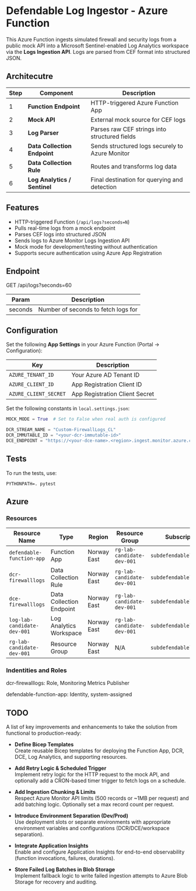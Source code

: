 # Defendable Log Ingestor - Azure Function

This Azure Function ingests simulated firewall and security logs from a public mock API into a Microsoft Sentinel-enabled Log Analytics workspace via the **Logs Ingestion API**. Logs are parsed from CEF format into structured JSON.

## Architecutre


| Step | Component                    | Description |
|------|------------------------------|-------------|
| 1    | **Function Endpoint**        | HTTP-triggered Azure Function App |
| 2    | **Mock API**                 | External mock source for CEF logs |
| 3    | **Log Parser**               | Parses raw CEF strings into structured fields |
| 4    | **Data Collection Endpoint**                      | Sends structured logs securely to Azure Monitor |
| 5    | **Data Collection Rule**     | Routes and transforms log data |
| 6    | **Log Analytics / Sentinel** | Final destination for querying and detection |


## Features

- HTTP-triggered Function (`/api/logs?seconds=N`)
- Pulls real-time logs from a mock endpoint
- Parses CEF logs into structured JSON
- Sends logs to Azure Monitor Logs Ingestion API
- Mock mode for development/testing without authentication
- Supports secure authentication using Azure App Registration

## Endpoint
GET /api/logs?seconds=60

| Param   | Description                     |
|---------|---------------------------------|
| seconds | Number of seconds to fetch logs for |


## Configuration

Set the following **App Settings** in your Azure Function (Portal → Configuration):

| Key                    | Description                          |
|------------------------|--------------------------------------|
| `AZURE_TENANT_ID`      | Your Azure AD Tenant ID              |
| `AZURE_CLIENT_ID`      | App Registration Client ID           |
| `AZURE_CLIENT_SECRET`  | App Registration Client Secret       |

Set the following constants in `local.settings.json`:

```python
MOCK_MODE = True  # Set to False when real auth is configured

DCR_STREAM_NAME = "Custom-FirewallLogs_CL"
DCR_IMMUTABLE_ID = "<your-dcr-immutable-id>"
DCE_ENDPOINT = "https://<your-dce-name>.<region>.ingest.monitor.azure.com"
```

## Tests

To run the tests, use:

```
PYTHONPATH=. pytest
```

## Azure

### Resources

| Resource Name                | Type                    | Region       | Resource Group              | Subscription                |
|-----------------------------|-------------------------|--------------|-----------------------------|-----------------------------|
| `defendable-function-app`   | Function App            | Norway East  | `rg-lab-candidate-dev-001`  | `subdefendablelab001lab`    |
| `dcr-firewalllogs`          | Data Collection Rule    | Norway East  | `rg-lab-candidate-dev-001`  | `subdefendablelab001lab`    |
| `dce-firewalllogs`          | Data Collection Endpoint| Norway East  | `rg-lab-candidate-dev-001`  | `subdefendablelab001lab`    |
| `log-lab-candidate-dev-001` | Log Analytics Workspace | Norway East  | `rg-lab-candidate-dev-001`  | `subdefendablelab001lab`    |
| `rg-lab-candidate-dev-001`  | Resource Group          | Norway East  | N/A                         | `subdefendablelab001lab`    |

### Indentities and Roles

dcr-firewalllogs: Role, Monitoring Metrics Publisher

defendable-function-app: Identity, system-assigned 


## TODO

A list of key improvements and enhancements to take the solution from functional to production-ready:

- **Define Bicep Templates**  
  Create reusable Bicep templates for deploying the Function App, DCR, DCE, Log Analytics, and supporting resources.

- **Add Retry Logic & Scheduled Trigger**  
  Implement retry logic for the HTTP request to the mock API, and optionally add a CRON-based timer trigger to fetch logs on a schedule.

- **Add Ingestion Chunking & Limits**  
  Respect Azure Monitor API limits (500 records or ~1MB per request) and add batching logic. Optionally set a max record count per request.

- **Introduce Environment Separation (Dev/Prod)**  
  Use deployment slots or separate environments with appropriate environment variables and configurations (DCR/DCE/workspace separation).

- **Integrate Application Insights**  
  Enable and configure Application Insights for end-to-end observability (function invocations, failures, durations).

- **Store Failed Log Batches in Blob Storage**  
  Implement fallback logic to write failed ingestion attempts to Azure Blob Storage for recovery and auditing.